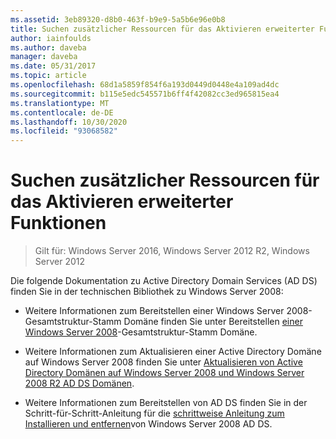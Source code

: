 ```yaml
---
ms.assetid: 3eb89320-d8b0-463f-b9e9-5a5b6e96e0b8
title: Suchen zusätzlicher Ressourcen für das Aktivieren erweiterter Funktionen
author: iainfoulds
ms.author: daveba
manager: daveba
ms.date: 05/31/2017
ms.topic: article
ms.openlocfilehash: 68d1a5859f854f6a193d0449d0448e4a109ad4dc
ms.sourcegitcommit: b115e5edc545571b6ff4f42082cc3ed965815ea4
ms.translationtype: MT
ms.contentlocale: de-DE
ms.lasthandoff: 10/30/2020
ms.locfileid: "93068582"
---
```

# <a name="finding-additional-resources-for-enabling-advanced-features"></a>Suchen zusätzlicher Ressourcen für das Aktivieren erweiterter Funktionen

> Gilt für: Windows Server 2016, Windows Server 2012 R2, Windows Server 2012

Die folgende Dokumentation zu Active Directory Domain Services (AD DS) finden Sie in der technischen Bibliothek zu Windows Server 2008:

- Weitere Informationen zum Bereitstellen einer Windows Server 2008-Gesamtstruktur-Stamm Domäne finden Sie unter Bereitstellen [einer Windows Server 2008](/previous-versions/windows/it-pro/windows-server-2008-r2-and-2008/cc731174(v=ws.10))-Gesamtstruktur-Stamm Domäne.

- Weitere Informationen zum Aktualisieren einer Active Directory Domäne auf Windows Server 2008 finden Sie unter [Aktualisieren von Active Directory Domänen auf Windows Server 2008 und Windows Server 2008 R2 AD DS Domänen](/previous-versions/windows/it-pro/windows-server-2008-r2-and-2008/cc731188(v=ws.10)).

- Weitere Informationen zum Bereitstellen von AD DS finden Sie in der Schritt-für-Schritt-Anleitung für die [schrittweise Anleitung zum Installieren und entfernen](/previous-versions/windows/it-pro/windows-server-2008-r2-and-2008/cc755258(v=ws.10))von Windows Server 2008 AD DS.
